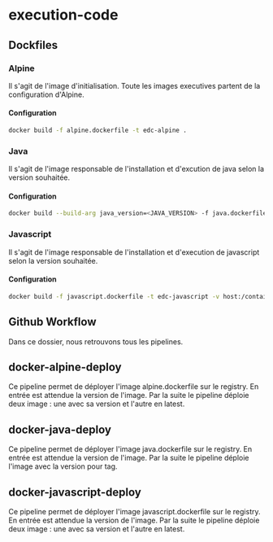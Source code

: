 # execution-code

## Dockfiles

### Alpine 
Il s'agit de l'image d'initialisation. Toute les images executives partent de la configuration d'Alpine. 

#### Configuration
```sh
docker build -f alpine.dockerfile -t edc-alpine .
```

### Java
Il s'agit de l'image responsable de l'installation et d'excution de java selon la version souhaitée.
#### Configuration
```sh
docker build --build-arg java_version=<JAVA_VERSION> -f java.dockerfile -t edc-java-<JAVA_VERSION> -v host:/container .
```

### Javascript
Il s'agit de l'image responsable de l'installation et d'execution de javascript selon la version souhaitée.
#### Configuration
```sh
docker build -f javascript.dockerfile -t edc-javascript -v host:/container .
```

## Github Workflow 
Dans ce dossier, nous retrouvons tous les pipelines.

## docker-alpine-deploy
Ce pipeline permet de déployer l'image alpine.dockerfile sur le registry. 
En entrée est attendue la version de l'image. Par la suite le pipeline déploie deux image : une avec sa version et l'autre
en latest.

## docker-java-deploy
Ce pipeline permet de déployer l'image java.dockerfile sur le registry.
En entrée est attendue la version de l'image. Par la suite le pipeline déploie l'image avec la version pour tag.

## docker-javascript-deploy
Ce pipeline permet de déployer l'image javascript.dockerfile sur le registry.
En entrée est attendue la version de l'image. Par la suite le pipeline déploie deux image : une avec sa version et l'autre
en latest.